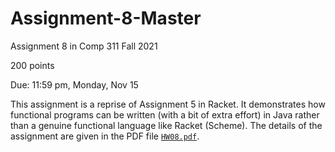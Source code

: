 # Assignment-8-Master
Assignment 8 in Comp 311 Fall 2021

200 points

Due: 11:59 pm, Monday, Nov 15

This assignment is a reprise of Assignment 5 in Racket.  It demonstrates how functional programs can be written (with a bit of extra effort) in Java rather than a genuine functional language like Racket (Scheme).
The details of the assignment are given in the PDF file [`HW08.pdf`](https://github.com/JavaPLT/Assignment-8-Master/blob/main/HW08.pdf).
